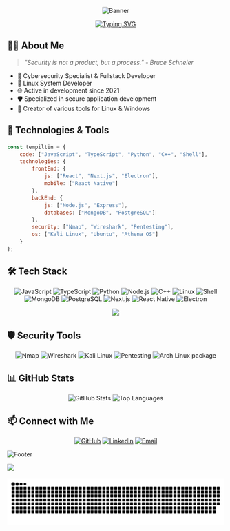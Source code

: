<div align="center">

![Banner](https://capsule-render.vercel.app/api?type=waving&color=0:1a1b27,100:24283b&height=200&section=header&text=TEMPILTIN&fontSize=60&fontColor=70a5fd&animation=fadeIn)

[![Typing SVG](https://readme-typing-svg.herokuapp.com?font=Fira+Code&size=25&duration=3000&pause=1000&color=70A5FD&center=true&vCenter=true&width=435&lines=Fullstack+Developer;Cybersecurity+Specialist;Linux+Developer)](https://git.io/typing-svg)

</div>

## 👨‍💻 About Me

> *"Security is not a product, but a process." - Bruce Schneier*

- 🔐 Cybersecurity Specialist & Fullstack Developer
- 🐧 Linux System Developer
- 🌐 Active in development since 2021
- 🛡️ Specialized in secure application development
- 🔨 Creator of various tools for Linux & Windows

## 🔧 Technologies & Tools

```javascript
const tempiltin = {
    code: ["JavaScript", "TypeScript", "Python", "C++", "Shell"],
    technologies: {
        frontEnd: {
            js: ["React", "Next.js", "Electron"],
            mobile: ["React Native"]
        },
        backEnd: {
            js: ["Node.js", "Express"],
            databases: ["MongoDB", "PostgreSQL"]
        },
        security: ["Nmap", "Wireshark", "Pentesting"],
        os: ["Kali Linux", "Ubuntu", "Athena OS"]
    }
};
```

## 🛠️ Tech Stack

<div align="center">

![JavaScript](https://img.shields.io/badge/-JavaScript-black?style=for-the-badge&logo=javascript)
![TypeScript](https://img.shields.io/badge/-TypeScript-black?style=for-the-badge&logo=typescript)
![Python](https://img.shields.io/badge/-Python-black?style=for-the-badge&logo=python)
![Node.js](https://img.shields.io/badge/-Node.js-black?style=for-the-badge&logo=node.js)
![C++](https://img.shields.io/badge/-C++-black?style=for-the-badge&logo=c%2B%2B)
![Linux](https://img.shields.io/badge/-Linux-black?style=for-the-badge&logo=linux)
![Shell](https://img.shields.io/badge/-Shell-black?style=for-the-badge&logo=gnu-bash)
![MongoDB](https://img.shields.io/badge/-MongoDB-black?style=for-the-badge&logo=mongodb)
![PostgreSQL](https://img.shields.io/badge/-PostgreSQL-black?style=for-the-badge&logo=postgresql)
![Next.js](https://img.shields.io/badge/-Next.js-black?style=for-the-badge&logo=next.js)
![React Native](https://img.shields.io/badge/-React_Native-black?style=for-the-badge&logo=react)
![Electron](https://img.shields.io/badge/-Electron-black?style=for-the-badge&logo=electron)
<p align="center">
  <a href="https://skillicons.dev">
    <img src="https://skillicons.dev/icons?i=git,docker,c,androidstudio,arch,atom,aws,bash,bootstrap,cpp,cloudflare,dart,electron,express,fastapi,figma,firebase,gcp,git,github,gitlab,go,gulp,heroku,idea,js,kali,less,linux,md,materialui,matlab,mongodb,mysql,nestjs,netlify,nextjs,nginx,nodejs,notion,npm,nuxtjs,ps,phpstorm,postman,powershell,prisma,pug,pycharm,py,react,redux,sass,sublime,tailwind,tensorflow,threejs,ts,ubuntu,vercel,vite,visualstudio,vue,webstorm," />
  </a>
</p>
</div>

## 🛡️ Security Tools

<div align="center">

![Nmap](https://img.shields.io/badge/-Nmap-black?style=for-the-badge&logo=windows-terminal)
![Wireshark](https://img.shields.io/badge/-Wireshark-black?style=for-the-badge&logo=wireshark)
![Kali Linux](https://img.shields.io/badge/-Kali_Linux-black?style=for-the-badge&logo=kali-linux)
![Pentesting](https://img.shields.io/badge/-Pentesting-black?style=for-the-badge&logo=hackaday)
![Arch Linux package](https://img.shields.io/archlinux/v/:repository/:architecture/:Arch-Linux)

</div>

## 📊 GitHub Stats

<div align="center">

![GitHub Stats](https://github-readme-stats.vercel.app/api?username=tempiltin&show_icons=true&theme=tokyonight&hide_border=true&cache_seconds=3600)
![Top Languages](https://github-readme-stats.vercel.app/api/top-langs/?username=tempiltin&layout=compact&theme=tokyonight&hide_border=true&cache_seconds=3600)


</div>

## 📫 Connect with Me

<div align="center">

[![GitHub](https://img.shields.io/badge/-@tempiltin-black?style=for-the-badge&logo=github)](https://github.com/tempiltin)
[![LinkedIn](https://img.shields.io/badge/-Temurbek_Shukurov-black?style=for-the-badge&logo=linkedin)](https://linkedin.com/in/Temurbekshukurov)
[![Email](https://img.shields.io/badge/-Send_Email-black?style=for-the-badge&logo=gmail)](mailto:temurbekshukurov0707@gmail.com)

</div>

![Footer](https://capsule-render.vercel.app/api?type=waving&color=0:24283b,100:1a1b27&height=100&section=footer)









<img src="https://capsule-render.vercel.app/api?type=waving&color=gradient&height=60&section=footer&width=100"/>

![Snake animation](https://raw.githubusercontent.com/platane/platane/output/github-contribution-grid-snake-dark.svg)
